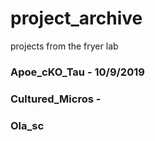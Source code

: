 # project_archive
projects from the fryer lab

### Apoe_cKO_Tau - 10/9/2019
### Cultured_Micros - 
### Ola_sc
